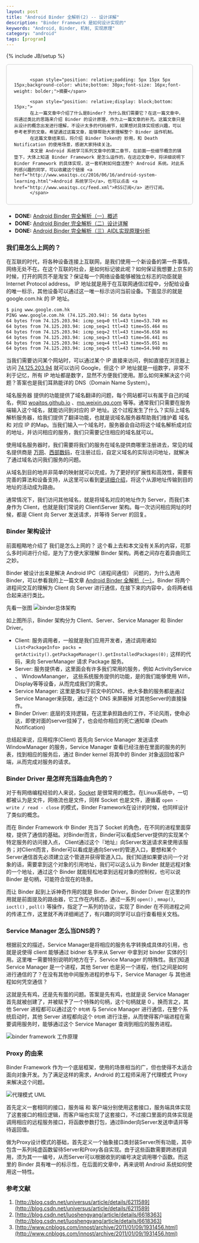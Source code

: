 ```yaml
---
layout: post
title: "Android Binder 全解析(2) -- 设计详解"
description: "Binder Framework 是如何设计实现的"
keywords: "Android, Binder, 机制, 实现原理"
category: "android"
tags: [program]
---
```

{% include JB/setup %}

<div style="border:solid 1.5px #ccc;padding:20px 20px 10px 20px;margin-bottom: 20px;border-radius: 6px;">

          <span style="position: relative;padding: 5px 15px 5px 15px;background-color: white;bottom: 30px;font-size: 16px;font-weight: bolder;">摘要</span>

          <span style="position: relative;display: block;bottom: 15px;">
          在上一篇文章中介绍了什么是Binder? 为什么我们需要它？在这一篇文章中，将通过类比的思路来介绍 Binder 的设计原理，作为上一篇文章的补充。这篇文章只是从设计的概念出发进行理解，不设计太多的代码细节，如果想对具体实现感兴趣，可以参考老罗的文章。希望通过这篇文章，能够帮助大家理解整个 Binder 运作机制。
          在这篇文章结束后，将介绍 Binder Token的 妙用，和 Death Notification 的使用场景，感谢大家持续关注。
          本文是 Android 系统学习系列文章中的第二章节，在前面一些细节概念的铺垫下，大体上知道 Binder Framework 是怎么运作的，在这边文章中，将详细说明下 Binder Framework 的具体实现，这一套机制如何盘活整个 Android 系统。对此系列感兴趣的同学，可以收藏这个链接 <a herf="http://www.woaitqs.cc/2016/06/16/android-system-learning.html">Android 系统学习</a>，也可以点击 <a href="http://www.woaitqs.cc/feed.xml">RSS订阅</a> 进行订阅。
          </span>
</div>

- **DONE:** [Android Binder 完全解析（一）概述](http://www.woaitqs.cc/android/2016/05/23/android-binder.html)
- **DONE:** [Android Binder 完全解析（二）设计详解](http://www.woaitqs.cc/android/2016/05/26/android-binder-token.html)
- **DONE:** [Android Binder 完全解析（三）AIDL实现原理分析](http://www.woaitqs.cc/android/2016/05/30/android-binder-proxy-and-token.html)

<!--break-->

### 我们是怎么上网的？

在互联的时代，将各种设备连接上互联网，是我们使用一个新设备的第一件事情，网络无处不在。在这个互联的社会，是如何标记彼此呢？如何保证我想要上京东的时候，打开的网页不是淘宝？保证每一个网络设备能够被独立标志的功臣就是 Internet Protocol address。 IP 地址就是用于在互联网通信过程中，分配给设备的唯一标示，其他设备可以通过这一唯一标示访问当前设备。下面显示的就是 google.com.hk 的 IP 地址。

```xml
$ ping www.google.com.hk
PING www.google.com.hk (74.125.203.94): 56 data bytes
64 bytes from 74.125.203.94: icmp_seq=0 ttl=43 time=53.749 ms
64 bytes from 74.125.203.94: icmp_seq=1 ttl=43 time=55.464 ms
64 bytes from 74.125.203.94: icmp_seq=2 ttl=43 time=56.658 ms
64 bytes from 74.125.203.94: icmp_seq=3 ttl=43 time=56.441 ms
64 bytes from 74.125.203.94: icmp_seq=4 ttl=43 time=55.051 ms
64 bytes from 74.125.203.94: icmp_seq=5 ttl=43 time=54.940 ms
```

当我们需要访问某个网站时，可以通过某个 IP 直接来访问，例如直接在浏览器上访问 [74.125.203.94](74.125.203.94) 就可以访问 Google，但这个 IP 地址就是一组数字，非常不利于记忆，所有 IP 地址都是数字，显然不方便我们使用。那么如何来解决这个问题？答案也是我们耳熟能详的 DNS（Domain Name System）。

域名服务器 提供的功能提供了域名翻译的问题，每个网站都可以有属于自己的域名，例如 [woaitqs.github.io](woaitqs.github.io) 、[mp.weixin.qq.com](mp.weixin.qq.com) 等等。通常我们只需要在服务端输入这个域名，就能访问到对应的 IP 地址。这个过程发生了什么？实际上域名解析服务器，给我们提供了翻译功能，也就是说域名服务器帮助我们维护着 域名 和 对应 IP 的Map。当我们输入一个域名时，服务器会自动将这个域名解析成对应的地址，并访问相应的服务，我们只需要记住相应的域名就可以。

使用域名服务器时，我们需要将我们的服务在域名提供商哪里注册进去，常见的域名提供商是 [万网](wanwang.aliyun.com)、[西部数码](http://www.west.cn/)，在注册过后，自定义域名的实际访问地址，就解决了通过域名访问我们服务的问题。

从域名到目的地并非简单的映射就可以完成，为了更好的扩展性和高效性，需要有完善的算法和设备支持，从这里可以看到[更详细介绍](https://zh.wikipedia.org/wiki/%E8%B7%AF%E7%94%B1)，将这个从源地址传输到目的地址的活动成为路由。

通常情况下，我们访问其他域名，就是将域名对应的地址作为 Server，而我们本身作为 Client，也就是我们常说的 Client\Server 架构。每一次访问相应网址的时候，都是 Client 向 Server 发送请求，并等待 Server 的回复。

### Binder 架构设计

前面粗略地介绍了 我们是怎么上网的？ 这个看上去和本文没有关系的内容，花那么多时间进行介绍，是为了方便大家理解 Binder 架构。两者之间存在着异曲同工之妙。

Binder 被设计出来是解决 Android IPC（进程间通信） 问题的，为什么选用 Binder，可以参看我的上一篇文章 [Android Binder 全解析（一）](http://woaitqs.github.io/android/2016/05/23/android-binder)。Binder 将两个进程间交互的理解为 Client 向 Server 进行通信，在接下来的内容中，会将两者结合起来进行类比。

先看一张图
![binder总体架构](http://img.my.csdn.net/uploads/201211/28/1354093025_3702.png)

如上图所示，Binder 架构分为 Client、Server、Service Manager 和 Binder Driver。

- Client: 服务调用者，一般就是我们应用开发者，通过调用诸如`List<PackageInfo> packs = getActivity().getPackageManager().getInstalledPackages(0);` 这样的代码，来向 ServerManager 请求 Package 服务。
- Server: 服务提供者，这里面会有许多我们常用的服务，例如 ActivityService 、 WindowMananger， 这些系统服务提供的功能，是的我们能够使用 Wifi，Display等等设备，从而完成我们的需求。
- Service Manager: 这里是类似于前文中的DNS，绝大多数的服务都是通过 Service Manager来获取，通过这个 DNS 来屏蔽掉 对其他Server的直接操作。
- Binder Driver: 底层的支持逻辑，在这里承担路由的工作，不论风雨，使命必达，即使对面的server挂掉了，也会给你相应的死亡通知单 (Death Notification)

总结起来说，应用程序(Client) 首先向 Service Manager 发送请求 WindowManager 的服务，Service Manager 查看已经注册在里面的服务的列表，找到相应的服务后，通过 Binder kernel 将其中的 Binder 对象返回给客户端，从而完成对服务的请求。

### Binder Driver 是怎样充当路由角色的？

对于有网络编程经验的人来说，[Socket](http://www.cnblogs.com/skynet/archive/2010/12/12/1903949.html) 是很常用的概念。在Linux系统中，一切都被认为是文件，网络流也是文件，同样 Socket 也是文件，遵循着 `open - write / read - close` 的模式，Binder Framework在设计的时候，也同样设计了类似的概念。

而在 Binder Framework 中 Binder 充当了 Socket 的角色，在不同的进程里面穿梭，提供了通信的基础。对Binder而言，Binder可以看成Server提供的实现某个特定服务的访问接入点， Client通过这个『地址』向Server发送请求来使用该服务；对Client而言，Binder可以看成是通向Server的管道入口，要想和某个Server通信首先必须建立这个管道并获得管道入口。我们知道如果要访问一个对象的话，需要拿到这个对象的引用地址，我们可以这么认为 Binder 就是远程对象的一个地址，通过这个 Binder 就能轻松地拿到远程对象的控制权，也可以说 Binder 是句柄，可能符合现在的场景。

而让 Binder 起到上诉神奇作用的就是 Binder Driver。Binder Driver 在这里的作用就是前面提及的路由器，它工作在内核态，通过一系列 `open()` , `mmap()`, `ioctl()` , `poll()` 等操作，指定了一系列的协议，实现了 Binder 在不同进程之间的传递工作，这里就不再详细阐述了，有兴趣的同学可以自行查看相关文档。

### Service Manager 怎么当DNS的？

根据前文的描述，Service Manager是将相应的服务名字转换成具体的引用，也就是说使得 client 能够通过 bidner 名字来从 Server 中拿到对 binder 实体的引用。这里唯一需要特别说明的地方在于，Service Manager 的特殊性。我们知道 Service Manager 是一个进程，其他 Server 也是另一个进程，他们之间是如何进行通信的了？在没有其他中间服务进程的参与下，Service Manager 与 其他进程如何凭空通信？

这就是先有鸡，还是先有蛋的问题。答案是先有鸡，也就是说 Service Manager 首先就被创建了，并被赋予了一个特殊的句柄，这个句柄就是 0 。换而言之，其他 Server 进程都可以通过这个 `0句柄` 与 Service Manager 进行通信，在整个系统启动时，其他 Server 进程都向这个 `0句柄` 进行注册，从而使得客户端进程在需要调用服务时，能够通过这个 Service Manager 查询到相应的服务进程。

![binder framework 工作原理](http://i2.buimg.com/682809ca13f6a4b5.jpg)


### Proxy 的由来

Binder Framework 作为一个底层框架，使用的场景相当的广，但也使得不太适合面向对象开发。为了满足这样的需求，Android 的工程师采用了代理模式 Proxy 来解决这个问题。

![代理模式 UML](http://i4.buimg.com/678a70032c5d5a5b.png)

首先定义一套相同的接口，服务端 和 客户端分别使用这套接口，服务端具体实现了这套接口的相应逻辑，而客户端也实现了这套接口，不过接口里面的具体实现是调用相应的远程服务接口，将函数参数打包，通过Binder向Server发送申请并等待返回值。

做为Proxy设计模式的基础，首先定义一个抽象接口类封装Server所有功能，其中包含一系列纯虚函数留待Server和Proxy各自实现。由于这些函数需要跨进程调用，须为其一一编号，从而Server可以根据收到的编号决定调用哪个函数。而这里的 Binder 具有唯一的标示性，在后面的文章中，再来说明 Android 系统如何使用这一特性。


### 参考文献

1. [http://blog.csdn.net/universus/article/details/6211589](http://blog.csdn.net/universus/article/details/6211589)
2. [http://blog.csdn.net/luoshengyang/article/details/6618363](http://blog.csdn.net/luoshengyang/article/details/6618363)
3. [http://www.cnblogs.com/innost/archive/2011/01/09/1931456.html](http://www.cnblogs.com/innost/archive/2011/01/09/1931456.html)
